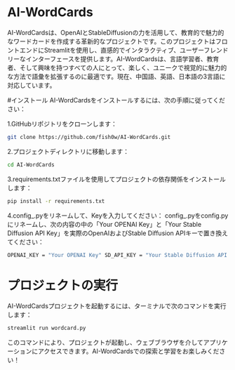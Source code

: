 # AI-WordCards
AI-WordCardsは、OpenAIとStableDiffusionの力を活用して、教育的で魅力的なワードカードを作成する革新的なプロジェクトです。このプロジェクトはフロントエンドにStreamlitを使用し、直感的でインタラクティブ、ユーザーフレンドリーなインターフェースを提供します。AI-WordCardsは、言語学習者、教育者、そして興味を持つすべての人にとって、楽しく、ユニークで視覚的に魅力的な方法で語彙を拡張するのに最適です。現在、中国語、英語、日本語の3言語に対応しています。

#インストール
AI-WordCardsをインストールするには、次の手順に従ってください：

1.GitHubリポジトリをクローンします：
```bash 
git clone https://github.com/fish0w/AI-WordCards.git
```

2.プロジェクトディレクトリに移動します：
```bash 
cd AI-WordCards
```
3.requirements.txtファイルを使用してプロジェクトの依存関係をインストールします：
```bash 
pip install -r requirements.txt
```
4.config_.pyをリネームして、Keyを入力してください：
config_.pyをconfig.pyにリネームし、次の内容の中の「Your OPENAI Key」と「Your Stable Diffusion API Key」を実際のOpenAIおよびStable Diffusion APIキーで置き換えてください：
```bash 
OPENAI_KEY = "Your OPENAI Key" SD_API_KEY = "Your Stable Diffusion API Key"
```
# プロジェクトの実行
AI-WordCardsプロジェクトを起動するには、ターミナルで次のコマンドを実行します：
```bash 
streamlit run wordcard.py
```
このコマンドにより、プロジェクトが起動し、ウェブブラウザを介してアプリケーションにアクセスできます。AI-WordCardsでの探索と学習をお楽しみください！
